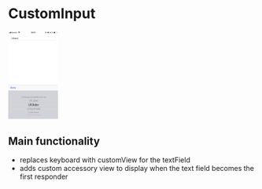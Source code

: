 #  CustomInput

<img src="/screens/1.jpeg" width="20%">

## Main functionality

* replaces keyboard with customView for the textField
* adds custom accessory view to display when the text field becomes the first responder